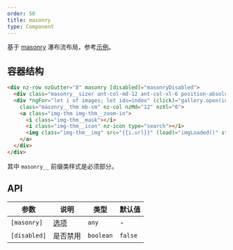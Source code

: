```yaml
---
order: 50
title: masonry
type: Component
---
```


基于 [masonry](https://masonry.desandro.com/) 瀑布流布局，参考[示例](https://preview.ng-alain.com/pro/#/other/gallery)。

## 容器结构

```html
<div nz-row nzGutter="8" masonry [disabled]="masonryDisabled">
  <div class="masonry__sizer ant-col-md-12 ant-col-xl-6 position-absolute"></div>
  <div *ngFor="let i of images; let idx=index" (click)="gallery.open(idx)"
    class="masonry__thm mb-sm" nz-col nzMd="12" nzXl="6">
    <a class="img-thm img-thm__zoom-in">
      <i class="img-thm__mask"></i>
      <i class="img-thm__icon" nz-icon type="search"></i>
      <img class="img-thm__img" src="{{i.url}}" (load)="imgLoaded()" style="min-height: 150px">
    </a>
  </div>
</div>
```

其中 `masonry__` 前缀类样式是必须部分。

## API

| 参数   | 说明    | 类型  | 默认值 |
| ----- | ------ | ----- | ------ |
| `[masonry]` | [选项](https://masonry.desandro.com/options.html) | `any` | -  |
| `[disabled]` | 是否禁用 | `boolean` | `false` |
